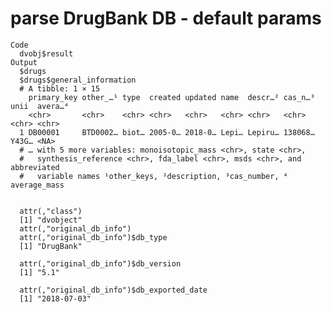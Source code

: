 # parse DrugBank DB - default params

    Code
      dvobj$result
    Output
      $drugs
      $drugs$general_information
      # A tibble: 1 × 15
        primary_key other_…¹ type  created updated name  descr…² cas_n…³ unii  avera…⁴
        <chr>       <chr>    <chr> <chr>   <chr>   <chr> <chr>   <chr>   <chr> <chr>  
      1 DB00001     BTD0002… biot… 2005-0… 2018-0… Lepi… Lepiru… 138068… Y43G… <NA>   
      # … with 5 more variables: monoisotopic_mass <chr>, state <chr>,
      #   synthesis_reference <chr>, fda_label <chr>, msds <chr>, and abbreviated
      #   variable names ¹​other_keys, ²​description, ³​cas_number, ⁴​average_mass
      
      
      attr(,"class")
      [1] "dvobject"
      attr(,"original_db_info")
      attr(,"original_db_info")$db_type
      [1] "DrugBank"
      
      attr(,"original_db_info")$db_version
      [1] "5.1"
      
      attr(,"original_db_info")$db_exported_date
      [1] "2018-07-03"
      

